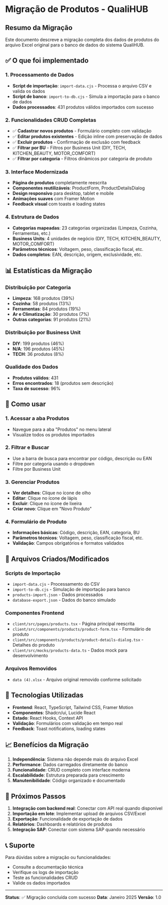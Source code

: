 # Migração de Produtos - QualiHUB

## Resumo da Migração

Este documento descreve a migração completa dos dados de produtos do arquivo Excel original para o banco de dados do sistema QualiHUB.

## ✅ O que foi implementado

### 1. Processamento de Dados
- **Script de importação**: `import-data.cjs` - Processa o arquivo CSV e valida os dados
- **Script de banco**: `import-to-db.cjs` - Simula a importação para o banco de dados
- **Dados processados**: 431 produtos válidos importados com sucesso

### 2. Funcionalidades CRUD Completas
- ✅ **Cadastrar novos produtos** - Formulário completo com validação
- ✅ **Editar produtos existentes** - Edição inline com preservação de dados
- ✅ **Excluir produtos** - Confirmação de exclusão com feedback
- ✅ **Filtrar por BU** - Filtros por Business Unit (DIY, TECH, KITCHEN_BEAUTY, MOTOR_COMFORT)
- ✅ **Filtrar por categoria** - Filtros dinâmicos por categoria de produto

### 3. Interface Modernizada
- **Página de produtos** completamente reescrita
- **Componentes reutilizáveis**: ProductForm, ProductDetailsDialog
- **Design responsivo** para desktop, tablet e mobile
- **Animações suaves** com Framer Motion
- **Feedback visual** com toasts e loading states

### 4. Estrutura de Dados
- **Categorias mapeadas**: 23 categorias organizadas (Limpeza, Cozinha, Ferramentas, etc.)
- **Business Units**: 4 unidades de negócio (DIY, TECH, KITCHEN_BEAUTY, MOTOR_COMFORT)
- **Parâmetros técnicos**: Voltagem, peso, classificação fiscal, etc.
- **Dados completos**: EAN, descrição, origem, exclusividade, etc.

## 📊 Estatísticas da Migração

### Distribuição por Categoria
- **Limpeza**: 168 produtos (39%)
- **Cozinha**: 58 produtos (13%)
- **Ferramentas**: 84 produtos (19%)
- **Ar e Climatização**: 30 produtos (7%)
- **Outras categorias**: 91 produtos (21%)

### Distribuição por Business Unit
- **DIY**: 199 produtos (46%)
- **N/A**: 196 produtos (45%)
- **TECH**: 36 produtos (8%)

### Qualidade dos Dados
- **Produtos válidos**: 431
- **Erros encontrados**: 18 (produtos sem descrição)
- **Taxa de sucesso**: 96%

## 🚀 Como usar

### 1. Acessar a aba Produtos
- Navegue para a aba "Produtos" no menu lateral
- Visualize todos os produtos importados

### 2. Filtrar e Buscar
- Use a barra de busca para encontrar por código, descrição ou EAN
- Filtre por categoria usando o dropdown
- Filtre por Business Unit

### 3. Gerenciar Produtos
- **Ver detalhes**: Clique no ícone de olho
- **Editar**: Clique no ícone de lápis
- **Excluir**: Clique no ícone de lixeira
- **Criar novo**: Clique em "Novo Produto"

### 4. Formulário de Produto
- **Informações básicas**: Código, descrição, EAN, categoria, BU
- **Parâmetros técnicos**: Voltagem, peso, classificação fiscal, etc.
- **Validação**: Campos obrigatórios e formatos validados

## 📁 Arquivos Criados/Modificados

### Scripts de Importação
- `import-data.cjs` - Processamento do CSV
- `import-to-db.cjs` - Simulação de importação para banco
- `products-import.json` - Dados processados
- `database-export.json` - Dados do banco simulado

### Componentes Frontend
- `client/src/pages/products.tsx` - Página principal reescrita
- `client/src/components/products/product-form.tsx` - Formulário de produto
- `client/src/components/products/product-details-dialog.tsx` - Detalhes do produto
- `client/src/mocks/products-data.ts` - Dados mock para desenvolvimento

### Arquivos Removidos
- `data (4).xlsx` - Arquivo original removido conforme solicitado

## 🔧 Tecnologias Utilizadas

- **Frontend**: React, TypeScript, Tailwind CSS, Framer Motion
- **Componentes**: Shadcn/ui, Lucide React
- **Estado**: React Hooks, Context API
- **Validação**: Formulários com validação em tempo real
- **Feedback**: Toast notifications, loading states

## 📈 Benefícios da Migração

1. **Independência**: Sistema não depende mais do arquivo Excel
2. **Performance**: Dados carregados diretamente do banco
3. **Funcionalidade**: CRUD completo com interface moderna
4. **Escalabilidade**: Estrutura preparada para crescimento
5. **Manutenibilidade**: Código organizado e documentado

## 🎯 Próximos Passos

1. **Integração com backend real**: Conectar com API real quando disponível
2. **Importação em lote**: Implementar upload de arquivos CSV/Excel
3. **Exportação**: Funcionalidade de exportação de dados
4. **Relatórios**: Dashboards e relatórios de produtos
5. **Integração SAP**: Conectar com sistema SAP quando necessário

## 📞 Suporte

Para dúvidas sobre a migração ou funcionalidades:
- Consulte a documentação técnica
- Verifique os logs de importação
- Teste as funcionalidades CRUD
- Valide os dados importados

---

**Status**: ✅ Migração concluída com sucesso
**Data**: Janeiro 2025
**Versão**: 1.0
